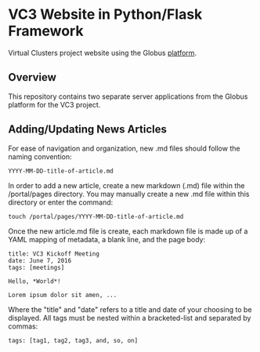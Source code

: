 # VC3 Website in Python/Flask Framework
Virtual Clusters project website using
the Globus [platform](https://www.globus.org/platform).

## Overview
This repository contains two separate server applications from the Globus platform for the VC3 project.

## Adding/Updating News Articles
For ease of navigation and organization, new .md files should follow the naming convention:

    YYYY-MM-DD-title-of-article.md

In order to add a new article, create a new markdown (.md) file within the /portal/pages directory.
You may manually create a new .md file within this directory or enter the command:

    touch /portal/pages/YYYY-MM-DD-title-of-article.md

Once the new article.md file is create, each markdown file is made up of a YAML mapping
of metadata, a blank line, and the page body:

    title: VC3 Kickoff Meeting
    date: June 7, 2016
    tags: [meetings]

    Hello, *World*!

    Lorem ipsum dolor sit amen, ...

Where the "title" and "date" refers to a title and date of your choosing to be displayed.
All tags must be nested within a bracketed-list and separated by commas:

    tags: [tag1, tag2, tag3, and, so, on]
